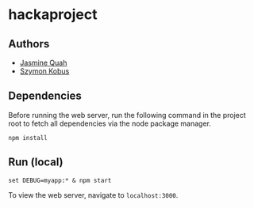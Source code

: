 # hackaproject

## Authors
* [Jasmine Quah](https://github.com/jasminequah)
* [Szymon Kobus](https://github.com/szymonkobus)

## Dependencies

Before running the web server, run the following command in the project root to fetch all dependencies via the node package manager.

```shell
npm install
```

## Run (local)

```shell
set DEBUG=myapp:* & npm start
```

To view the web server, navigate to `localhost:3000`.
